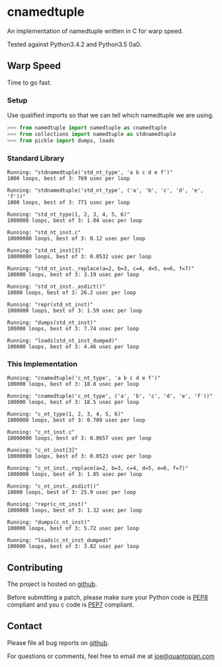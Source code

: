 # cnamedtuple #


An implementation of namedtuple written in C for warp speed.

Tested against Python3.4.2 and Python3.5 0a0.


## Warp Speed ##


Time to go fast.

### Setup ###


Use qualified imports so that we can tell which namedtuple we are using.

```python
>>> from namedtuple import namedtuple as cnamedtuple
>>> from collections import namedtuple as stdnamedtuple
>>> from pickle import dumps, loads
```


### Standard Library ###

```
Running: "stdnamedtuple('std_nt_type', 'a b c d e f')"
1000 loops, best of 3: 769 usec per loop

Running: "stdnamedtuple('std_nt_type', ('a', 'b', 'c', 'd', 'e', 'f'))"
1000 loops, best of 3: 771 usec per loop

Running: "std_nt_type(1, 2, 3, 4, 5, 6)"
1000000 loops, best of 3: 1.04 usec per loop

Running: "std_nt_inst.c"
10000000 loops, best of 3: 0.12 usec per loop

Running: "std_nt_inst[3]"
10000000 loops, best of 3: 0.0532 usec per loop

Running: "std_nt_inst._replace(a=2, b=3, c=4, d=5, e=6, f=7)"
100000 loops, best of 3: 3.19 usec per loop

Running: "std_nt_inst._asdict()"
10000 loops, best of 3: 26.2 usec per loop

Running: "repr(std_nt_inst)"
1000000 loops, best of 3: 1.59 usec per loop

Running: "dumps(std_nt_inst)"
100000 loops, best of 3: 7.74 usec per loop

Running: "loads(std_nt_inst_dumped)"
100000 loops, best of 3: 4.46 usec per loop
```

### This Implementation ###

```
Running: "cnamedtuple('c_nt_type', 'a b c d e f')"
100000 loops, best of 3: 18.8 usec per loop

Running: "cnamedtuple('c_nt_type', ('a', 'b', 'c', 'd', 'e', 'f'))"
100000 loops, best of 3: 18.5 usec per loop

Running: "c_nt_type(1, 2, 3, 4, 5, 6)"
1000000 loops, best of 3: 0.709 usec per loop

Running: "c_nt_inst.c"
10000000 loops, best of 3: 0.0657 usec per loop

Running: "c_nt_inst[3]"
10000000 loops, best of 3: 0.0523 usec per loop

Running: "c_nt_inst._replace(a=2, b=3, c=4, d=5, e=6, f=7)"
1000000 loops, best of 3: 1.85 usec per loop

Running: "c_nt_inst._asdict()"
10000 loops, best of 3: 25.9 usec per loop

Running: "repr(c_nt_inst)"
1000000 loops, best of 3: 1.32 usec per loop

Running: "dumps(c_nt_inst)"
100000 loops, best of 3: 5.72 usec per loop

Running: "loads(c_nt_inst_dumped)"
100000 loops, best of 3: 3.82 usec per loop
```


## Contributing ##

The project is hosted on [github](https://github.com/llllllllll/cnamedtuple).

Before submitting a patch, please make sure your Python code is
[PEP8](https://www.python.org/dev/peps/pep-0008/) compliant
and you c code is [PEP7](https://www.python.org/dev/peps/pep-0007/) compliant.


## Contact ##

Please file all bug reports on
[github](https://github.com/llllllllll/cnamedtuple/issues).

For questions or comments, feel free to email me at joe@quantopian.com
